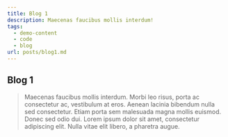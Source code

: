 ```yaml
---
title: Blog 1
description: Maecenas faucibus mollis interdum!
tags:
  - demo-content
  - code
  - blog
url: posts/blog1.md
---
```


## Blog 1

 <blockquote>Maecenas faucibus mollis interdum. Morbi leo risus, porta ac consectetur ac, vestibulum at eros. Aenean lacinia bibendum nulla sed consectetur. Etiam porta sem malesuada magna mollis euismod. Donec sed odio dui. Lorem ipsum dolor sit amet, consectetur adipiscing elit. Nulla vitae elit libero, a pharetra augue.</blockquote>
